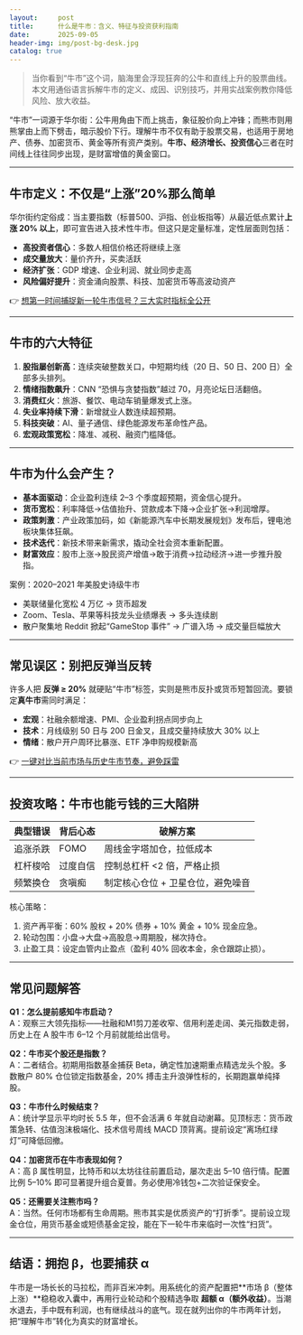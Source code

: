 ```yaml
---
layout:     post
title:      什么是牛市：含义、特征与投资获利指南
date:       2025-09-05
header-img: img/post-bg-desk.jpg
catalog: true
---
```


> 当你看到“牛市”这个词，脑海里会浮现狂奔的公牛和直线上升的股票曲线。本文用通俗语言拆解牛市的定义、成因、识别技巧，并用实战案例教你降低风险、放大收益。

“牛市”一词源于华尔街：公牛用角由下而上挑击，象征股价向上冲锋；而熊市则用熊掌由上而下劈击，暗示股价下行。理解牛市不仅有助于股票交易，也适用于房地产、债券、加密货币、黄金等所有资产类别。**牛市、经济增长、投资信心**三者在时间线上往往同步出现，是财富增值的黄金窗口。

---

## 牛市定义：不仅是“上涨”20%那么简单

华尔街约定俗成：当主要指数（标普500、沪指、创业板指等）从最近低点累计**上涨 20% 以上**，即可宣告进入技术性牛市。但这只是定量标准，定性层面则包括：

- **高投资者信心**：多数人相信价格还将继续上涨  
- **成交量放大**：量价齐升，买卖活跃  
- **经济扩张**：GDP 增速、企业利润、就业同步走高  
- **风险偏好提升**：资金涌向股票、科技、加密货币等高波动资产

👉 [想第一时间捕捉新一轮牛市信号？三大实时指标全公开](https://okxdog.com/)

---

## 牛市的六大特征

1. **股指屡创新高**：连续突破整数关口，中短期均线（20 日、50 日、200 日）全部多头排列。  
2. **情绪指数飙升**：CNN “恐惧与贪婪指数”越过 70，月亮论坛日活翻倍。  
3. **消费红火**：旅游、餐饮、电动车销量爆发式上涨。  
4. **失业率持续下滑**：新增就业人数连续超预期。  
5. **科技突破**：AI、量子通信、绿色能源发布革命性产品。  
6. **宏观政策宽松**：降准、减税、融资门槛降低。

---

## 牛市为什么会产生？

- **基本面驱动**：企业盈利连续 2–3 个季度超预期，资金信心提升。  
- **货币宽松**：利率降低→估值抬升、贷款成本下降→企业扩张→利润增厚。  
- **政策刺激**：产业政策加码，如《新能源汽车中长期发展规划》发布后，锂电池板块集体狂飙。  
- **技术迭代**：新技术带来新需求，撬动全社会资本重新配置。  
- **财富效应**：股市上涨→股民资产增值→敢于消费→拉动经济→进一步推升股指。

案例：2020–2021 年美股史诗级牛市  
- 美联储量化宽松 4 万亿 → 货币超发  
- Zoom、Tesla、苹果等科技龙头业绩爆表 → 多头连续剧  
- 散户聚集地 Reddit 掀起“GameStop 事件” → 广谱入场 → 成交量巨幅放大  

---

## 常见误区：别把反弹当反转

许多人把 **反弹 ≥ 20%** 就硬贴“牛市”标签，实则是熊市反扑或货币短暂回流。要锁定**真牛市**需同时满足：

- **宏观**：社融余额增速、PMI、企业盈利拐点同步向上  
- **技术**：月线级别 50 日与 200 日金叉，且成交量持续放大 30% 以上  
- **情绪**：散户开户周环比暴涨、ETF 净申购规模新高  

👉 [一键对比当前市场与历史牛市节奏，避免踩雷](https://okxdog.com/)

---

## 投资攻略：牛市也能亏钱的三大陷阱

| 典型错误 | 背后心态 | 破解方案 |
| --- | --- | --- |
| 追涨杀跌 | FOMO | 周线金字塔加仓，拉低成本 |
| 杠杆梭哈 | 过度自信 | 控制总杠杆 <2 倍，严格止损 |
| 频繁换仓 | 贪嗔痴 | 制定核心仓位 + 卫星仓位，避免噪音 |

核心策略：  
1. 资产再平衡：60% 股权 + 20% 债券 + 10% 黄金 + 10% 现金应急。  
2. 轮动包围：小盘→大盘→高股息→周期股，梯次持仓。  
3. 止盈工具：设定血管内止盈点（盈利 40% 回收本金，余仓跟踪止损）。

---

## 常见问题解答

**Q1：怎么提前感知牛市启动？**  
A：观察三大领先指标——社融和M1剪刀差收窄、信用利差走阔、美元指数走弱，历史上在 A 股牛市 6–12 个月前就能给出信号。

**Q2：牛市买个股还是指数？**  
A：二者结合。初期用指数基金捕获 Beta，确定性加速期重点精选龙头个股。多数散户 80% 仓位锁定指数基金，20% 搏击主升浪弹性标的，长期跑赢单纯择股。

**Q3：牛市什么时候结束？**  
A：统计学显示平均时长 5.5 年，但不会活满 6 年就自动谢幕。见顶标志：货币政策急转、估值泡沫极端化、技术信号周线 MACD 顶背离。提前设定“离场红绿灯”可降低回撤。

**Q4：加密货币在牛市表现如何？**  
A：高 β 属性明显，比特币和以太坊往往前置启动，屡次走出 5–10 倍行情。配置比例 5–10% 即可显著提升组合夏普。务必使用冷钱包+二次验证保安全。

**Q5：还需要关注熊市吗？**  
A：当然。任何市场都有生命周期。熊市其实是优质资产的“打折季”。提前设立现金仓位，用货币基金或短债基金定投，能在下一轮牛市来临时一次性“扫货”。

---

## 结语：拥抱 β，也要捕获 α

牛市是一场长长的马拉松，而非百米冲刺。用系统化的资产配置把**市场 β（整体上涨）**稳稳收入囊中，再用行业轮动和个股精选争取 **超额 α（额外收益）**。当潮水退去，手中既有利润，也有继续战斗的底气。现在就列出你的牛市两年计划，把“理解牛市”转化为真实的财富增长。